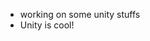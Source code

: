 - working on some unity stuffs
- Unity is cool!

<!---
TheIdiotWhoIsAnIdiot/TheIdiotWhoIsAnIdiot is a ✨ special ✨ repository because its `README.md` (this file) appears on your GitHub profile.
You can click the Preview link to take a look at your changes.
--->
